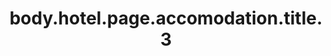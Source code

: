 ---
title: body.hotel.page.accomodation.title.3
images:
- featuredImage: ../../images/slider-2.jpg
  featuredImage_alt: slider-2
- featuredImage: ../../images/slider-3.jpg
  featuredImage_alt: slider-3
- featuredImage: ../../images/slider-4.jpg
  featuredImage_alt: slider-4
- featuredImage: ../../images/slider-5.jpg
  featuredImage_alt: slider-5
- featuredImage: ../../images/slider-6.jpg
  featuredImage_alt: slider-6  
description: body.accomodation.page.description.3
---